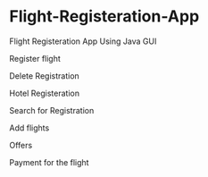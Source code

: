 # Flight-Registeration-App
Flight Registeration App Using Java GUI

Register flight

Delete Registration

Hotel Registeration

Search for Registration

Add flights

Offers

Payment for the flight



